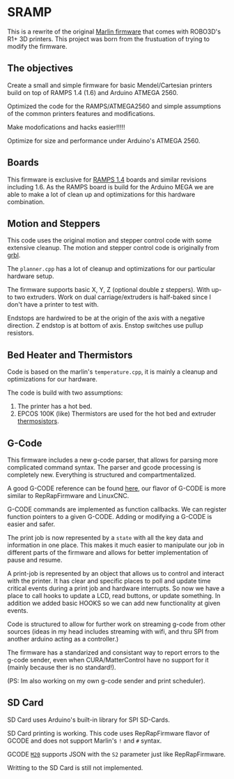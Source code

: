 #  SRAMP  #

This is a rewrite of the original [Marlin firmware](https://github.com/Robo3D/R1PlusMarlin) that comes with ROBO3D's R1+  3D printers. This project was born from the frustuation of trying to modify the firmware.

## The  objectives ##

Create a small and simple firmware for basic Mendel/Cartesian printers build on top of RAMPS 1.4 (1.6) and Arduino ATMEGA 2560.  

Optimized the code for the RAMPS/ATMEGA2560 and simple assumptions of the common printers features and modifications.

Make modofications and hacks easier!!!!!

Optimize for size and performance under Arduino's ATMEGA 2560.

## Boards ##

This firmware is exclusive for [RAMPS 1.4](https://reprap.org/wiki/RAMPS_1.4)  boards and similar revisions including 1.6.  As the RAMPS board is build for the Arduino MEGA we are able to make a lot of clean up and optimizations for this hardware combination.

## Motion and Steppers ##

This code uses the original motion and stepper control code with some extensive cleanup. The motion and stepper control code is originally from [grbl](https://github.com/grbl/grbl). 

The `planner.cpp` has a lot of cleanup and optimizations for our particular hardware setup. 

The firmware supports basic X, Y, Z (optional double z steppers). With up-to two extruders. Work on dual carriage/extruders is half-baked since I don't have a printer to test with. 

Endstops are hardwired to be at the origin of the axis with a negative direction. Z endstop is at bottom of axis. Enstop switches use pullup resistors.

## Bed Heater and Thermistors ##

Code is based on the marlin's `temperature.cpp`, it is mainly a cleanup and optimizations for our hardware.

The code is build with two assumptions:

1. The printer has a hot bed.
2. EPCOS 100K (like) Thermistors are used for the hot bed and extruder [thermosistors](https://reprap.org/wiki/Thermistor).

## G-Code ##

This firmware includes a new g-code parser, that allows for parsing more complicated command syntax. The parser and gcode processing is completely new. Everything is structured and compartmentalized. 

A good G-CODE reference can be found [here](https://reprap.org/wiki/G-code), our flavor of G-CODE is more similar to RepRapFirmware and LinuxCNC.   

G-CODE commands are implemented as function callbacks. We can register function pointers to a given G-CODE. Adding or modifying a G-CODE is easier and safer.

The print job is now represented by a `state` with all the key data and information in one place. This makes it much easier to manipulate our job in different parts of the firmware and allows for better implementation of pause and resume.

A print-job is represented by an object that allows us to control and interact with the printer. It has clear and specific places to poll and update time critical events during a print job and hardware interrupts. So now we have a place to call hooks to update a LCD, read buttons, or update something. In addition we added basic HOOKS so we can add new functionality at given events. 

Code is structured to allow for further work on streaming g-code from other sources (ideas in my head includes streaming with wifi, and thru SPI from another arduino acting as a controller.)

The firmware has a standarized and consistant way to report errors to the g-code sender, even when CURA/MatterControl have no support for it (mainly because ther is no standard!).

(PS: Im also working on my own g-code sender and print scheduler).

## SD Card ##

SD Card uses Arduino's built-in library for SPI SD-Cards.

SD Card printing is working. This code uses RepRapFirmware flavor of GCODE and does not support Marlin's `!` and `#` syntax.

GCODE [`M20`](https://reprap.org/wiki/G-code#M20:_List_SD_card) supports JSON with the `S2` parameter just like RepRapFirmware.

Writting to the SD Card is still not implemented.


